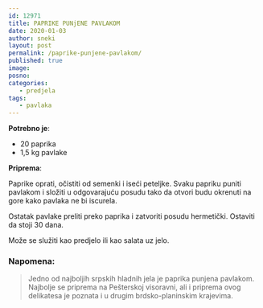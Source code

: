 ```yaml
---
id: 12971
title: PAPRIKE PUNjENE PAVLAKOM
date: 2020-01-03
author: sneki
layout: post
permalink: /paprike-punjene-pavlakom/
published: true
image: 
posno: 
categories:
   - predjela
tags:
   - pavlaka
---
```

**Potrebno je**:

* 20 paprika 
* 1,5 kg pavlake

**Priprema**:

Paprike oprati, očistiti od semenki i iseći peteljke. Svaku papriku puniti pavlakom i složiti u odgovarajuću posudu tako da otvori budu okrenuti na gore kako pavlaka ne bi iscurela. 

Ostatak pavlake preliti preko paprika i zatvoriti posudu hermetički. Ostaviti da stoji 30 dana. 

Može se služiti kao predjelo ili kao salata uz jelo. 

### Napomena:
> Jedno od najboljih srpskih hladnih jela je paprika punjena pavlakom. Najbolje se priprema na Pešterskoj visoravni, ali i priprema ovog delikatesa je poznata i u drugim brdsko-planinskim krajevima.

  

